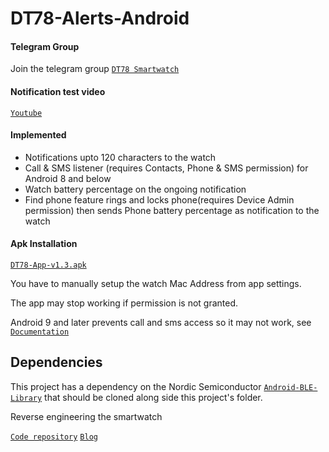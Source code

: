 # DT78-Alerts-Android

#### Telegram Group

Join the telegram group [`DT78 Smartwatch`](https://t.me/dt78app)

#### Notification test video

[`Youtube`](https://youtu.be/2429i_2OC2A)

#### Implemented

* Notifications upto 120 characters to the watch
* Call & SMS listener (requires Contacts, Phone & SMS permission) for Android 8 and below
* Watch battery percentage on the ongoing notification
* Find phone feature rings and locks phone(requires Device Admin permission) then sends Phone battery percentage as notification to the watch 

#### Apk Installation

[`DT78-App-v1.3.apk`](https://github.com/fbiego/DT78-App-Android/raw/master/app/release/DT78-App-v1.3.apk)

You have to manually setup the watch Mac Address from app settings.

The app may stop working if permission is not granted.

Android 9 and later prevents call and sms access so it may not work, see [`Documentation`](https://android-developers.googleblog.com/2018/10/providing-safe-and-secure-experience.html?m=1)

## Dependencies

This project has a dependency on the Nordic Semiconductor [`Android-BLE-Library`](https://github.com/NordicSemiconductor/Android-BLE-Library/tree/6011e63816b792505b68d78b1c32b572a8f056e3) that should be cloned along side this project's folder.


Reverse engineering the smartwatch

[`Code repository`](https://github.com/fbiego/dt78)   [`Blog`](http://www.biego.tech/dt78)

